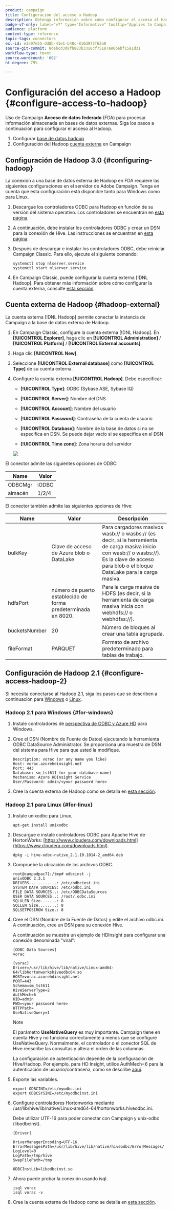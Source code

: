 ```yaml
---
product: campaign
title: Configuración del acceso a Hadoop
description: Obtenga información sobre cómo configurar el acceso al Hadoop en FDA
badge-v7-only: label="v7" type="Informative" tooltip="Applies to Campaign Classic v7 only"
audience: platform
content-type: reference
topic-tags: connectors
exl-id: e3a97e55-dd8b-41e1-b48c-816d973f62a8
source-git-commit: 8debcd3d8fb883b3316cf75187a86bebf15a1d31
workflow-type: tm+mt
source-wordcount: '602'
ht-degree: 79%

---
```


# Configuración del acceso a Hadoop {#configure-access-to-hadoop}



Uso de Campaign **Acceso de datos federado** (FDA) para procesar información almacenada en bases de datos externas. Siga los pasos a continuación para configurar el acceso al Hadoop.

1. Configurar [base de datos hadoop](#configuring-hadoop)
1. Configuración del Hadoop [cuenta externa](#hadoop-external) en Campaign

## Configuración de Hadoop 3.0 {#configuring-hadoop}

La conexión a una base de datos externa de Hadoop en FDA requiere las siguientes configuraciones en el servidor de Adobe Campaign. Tenga en cuenta que esta configuración está disponible tanto para Windows como para Linux.

1. Descargue los controladores ODBC para Hadoop en función de su versión del sistema operativo. Los controladores se encuentran en [esta página](https://www.cloudera.com/downloads.html).

1. A continuación, debe instalar los controladores ODBC y crear un DSN para la conexión de Hive. Las instrucciones se encuentran en [esta página](https://docs.cloudera.com/documentation/other/connectors/hive-odbc/2-6-5/Cloudera-ODBC-Driver-for-Apache-Hive-Install-Guide.pdf).

1. Después de descargar e instalar los controladores ODBC, debe reiniciar Campaign Classic. Para ello, ejecute el siguiente comando:

   ```
   systemctl stop nlserver.service
   systemctl start nlserver.service
   ```

1. En Campaign Classic, puede configurar la cuenta externa [!DNL Hadoop]. Para obtener más información sobre cómo configurar la cuenta externa, consulte [esta sección](#hadoop-external).

## Cuenta externa de Hadoop {#hadoop-external}

La cuenta externa [!DNL Hadoop] permite conectar la instancia de Campaign a la base de datos externa de Hadoop.

1. En Campaign Classic, configure la cuenta externa [!DNL Hadoop]. En **[!UICONTROL Explorer]**, haga clic en **[!UICONTROL Administration]** / **[!UICONTROL Platform]** / **[!UICONTROL External accounts]**.

1. Haga clic **[!UICONTROL New]**.

1. Seleccione **[!UICONTROL External database]** como **[!UICONTROL Type]** de su cuenta externa.

1. Configure la cuenta externa **[!UICONTROL Hadoop]**. Debe especificar:

   * **[!UICONTROL Type]**: ODBC (Sybase ASE, Sybase IQ)

   * **[!UICONTROL Server]**: Nombre del DNS

   * **[!UICONTROL Account]**: Nombre del usuario

   * **[!UICONTROL Password]**: Contraseña de la cuenta de usuario

   * **[!UICONTROL Database]**: Nombre de la base de datos si no se especifica en DSN. Se puede dejar vacío si se especifica en el DSN

   * **[!UICONTROL Time zone]**: Zona horaria del servidor

   ![](assets/hadoop3.png)

El conector admite las siguientes opciones de ODBC:

| Name | Valor |
|---|---|
| ODBCMgr | iODBC |
| almacén | 1/2/4 |

El conector también admite las siguientes opciones de Hive:

| Name | Valor | Descripción |
|---|---|---|
| bulkKey | Clave de acceso de Azure blob o DataLake | Para cargadores masivos wasb:// o wasbs:// (es decir, si la herramienta de carga masiva inicio con wasb:// o wasbs://). <br>Es la clave de acceso para blob o el bloque DataLake para la carga masiva. |
| hdfsPort | número de puerto <br>establecido de forma predeterminada en 8020. | Para la carga masiva de HDFS (es decir, si la herramienta de carga masiva inicia con webhdfs:// o webhdfss://). |
| bucketsNumber | 20 | Número de bloques al crear una tabla agrupada. |
| fileFormat | PARQUET | Formato de archivo predeterminado para tablas de trabajo. |


## Configuración de Hadoop 2.1 {#configure-access-hadoop-2}

Si necesita conectarse al Hadoop 2.1, siga los pasos que se describen a continuación para [Windows](#for-windows) o [Linux](#for-linux).

### Hadoop 2.1 para Windows {#for-windows}

1. Instale controladores de [perspectiva de ODBC y Azure HD](https://www.microsoft.com/en-us/download/details.aspx?id=40886) para Windows.
1. Cree el DSN (Nombre de Fuente de Datos) ejecutando la herramienta ODBC DataSource Administrator. Se proporciona una muestra de DSN del sistema para Hive para que usted la modifique.

   ```
   Description: vorac (or any name you like)
   Host: vorac.azurehdinsight.net
   Port: 443
   Database: sm_tst611 (or your database name)
   Mechanism: Azure HDInsight Service
   User/Password: admin/<your password here>
   ```

1. Cree la cuenta externa de Hadoop como se detalla en [esta sección](#hadoop-external).

### Hadoop 2.1 para Linux {#for-linux}

1. Instale unixodbc para Linux.

   ```
   apt-get install unixodbc
   ```

1. Descargue e instale controladores ODBC para Apache Hive de HortonWorks: [https://www.cloudera.com/downloads.html](https://www.cloudera.com/downloads.html).

   ```
   dpkg -i hive-odbc-native_2.1.10.1014-2_amd64.deb
   ```

1. Compruebe la ubicación de los archivos ODBC.

   ```
   root@campadpac71:/tmp# odbcinst -j
   unixODBC 2.3.1
   DRIVERS............: /etc/odbcinst.ini
   SYSTEM DATA SOURCES: /etc/odbc.ini
   FILE DATA SOURCES..: /etc/ODBCDataSources
   USER DATA SOURCES..: /root/.odbc.ini
   SQLULEN Size.......: 8
   SQLLEN Size........: 8
   SQLSETPOSIROW Size.: 8
   ```

1. Cree el DSN (Nombre de la Fuente de Datos) y edite el archivo odbc.ini. A continuación, cree un DSN para su conexión Hive.

   A continuación se muestra un ejemplo de HDInsight para configurar una conexión denominada &quot;viral&quot;:

   ```
   [ODBC Data Sources]
   vorac 
   
   [vorac]
   Driver=/usr/lib/hive/lib/native/Linux-amd64-64/libhortonworkshiveodbc64.so
   HOST=vorac.azurehdinsight.net
   PORT=443
   Schema=sm_tst611
   HiveServerType=2
   AuthMech=6
   UID=admin
   PWD=<your password here>
   HTTPPath=
   UseNativeQuery=1
   ```

   >[!NOTE]
   >
   >El parámetro **UseNativeQuery** es muy importante. Campaign tiene en cuenta Hive y no funciona correctamente a menos que se configure UseNativeQuery. Normalmente, el controlador o el conector SQL de Hive reescribe las consultas y altera el orden de las columnas.

   La configuración de autenticación depende de la configuración de Hive/Hadoop. Por ejemplo, para HD Insight, utilice AuthMech=6 para la autenticación de usuario/contraseña, como se describe [aquí](https://www.simba.com/products/Spark/doc/ODBC_InstallGuide/unix/content/odbc/hi/configuring/authenticating/azuresvc.htm).

1. Exporte las variables.

   ```
   export ODBCINI=/etc/myodbc.ini
   export ODBCSYSINI=/etc/myodbcinst.ini
   ```

1. Configure controladores Hortonworks mediante /usr/lib/hive/lib/native/Linux-amd64-64/hortonworks.hiveodbc.ini.

   Debe utilizar UTF-16 para poder conectar con Campaign y unix-odbc (libodbcinst).

   ```
   [Driver]
   
   DriverManagerEncoding=UTF-16
   ErrorMessagesPath=/usr/lib/hive/lib/native/hiveodbc/ErrorMessages/
   LogLevel=0
   LogPath=/tmp/hive
   SwapFilePath=/tmp
   
   ODBCInstLib=libodbcinst.so
   ```

1. Ahora puede probar la conexión usando isql.

   ```
   isql vorac
   isql vorac -v
   ```

1. Cree la cuenta externa de Hadoop como se detalla en [esta sección](#hadoop-external).

